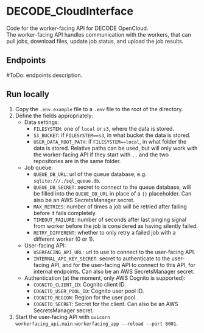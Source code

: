 # DECODE_CloudInterface

Code for the worker-facing API for DECODE OpenCloud.  
The worker-facing API handles communication with the workers, that can pull jobs, download files, update job status, and upload the job results.  


## Endpoints
\#ToDo: endpoints description.


## Run locally
1. Copy the `.env.example` file to a `.env` file to the root of the directory.
2. Define the fields appropriately:
    - Data settings:
      - `FILESYSTEM`: one of `local` or `s3`, where the data is stored.
      - `S3_BUCKET`: if `FILESYSTEM==s3`, in what bucket the data is stored.
      - `USER_DATA_ROOT_PATH`: if `FILESYSTEM==local`, in what folder the data is stored. Relative paths can be used, but will only work with the worker-facing API if they start with `..` and the two repositories are in the same folder.
    - Job queue:
      - `QUEUE_DB_URL`: url of the queue database, e.g. `sqlite:///./sql_queue.db`.
      - `QUEUE_DB_SECRET`: secret to connect to the queue database, will be filled into the `QUEUE_DB_URL` in place of a `{}` placeholder. Can also be an AWS SecretsManager secret.
      - `MAX_RETRIES`: number of times a job will be retried after failing before it fails completely.
      - `TIMEOUT_FAILURE`: number of seconds after last pinging signal from worker before the job is considered as having silently failed.
      - `RETRY_DIFFERENT`: whether to only retry a failed job with a different worker (0 or 1).
    - User-facing API:
      - `USERFACING_API_URL`: url to use to connect to the user-facing API.
      - `INTERNAL_API_KEY_SECRET`: secret to authenticate to the user-facing API, and for the user-facing API to connect to this API, for internal endpoints. Can also be an AWS SecretsManager secret.
    - Authentication (at the moment, only AWS Cognito is supported):
      - `COGNITO_CLIENT_ID`: Cognito client ID.
      - `COGNITO_USER_POOL_ID`: Cognito user pool ID.
      - `COGNITO_REGION`: Region for the user pool.
      - `COGNITO_SECRET`: Secret for the client. Can also be an AWS SecretsManager secret.
3. Start the user-facing API with `uvicorn workerfacing_api.main:workerfacing_app --reload --port 8001`.
